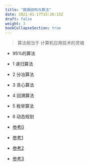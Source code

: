 ```yaml
---
title: "数据结构与算法"
date: 2021-01-17T15:26:15Z
draft: false
weight: 3
bookCollapseSection: true
---
```


> 算法相当于 计算机应用技术的灵魂

+ 95%的算法

+ 1 递归算法
+ 2 分冶算法
+ 3 贪心算法
+ 4 回溯算法
+ 5 枚举算法
+ 6 动态规划


+ [参考0](https://www.cs.usfca.edu/~galles/visualization/)

+ [参考1](https://visualgo.net/zh)

+ [参考2](https://algorithm-visualizer.org/)

+ [参考3](https://www.bigocheatsheet.com/)





